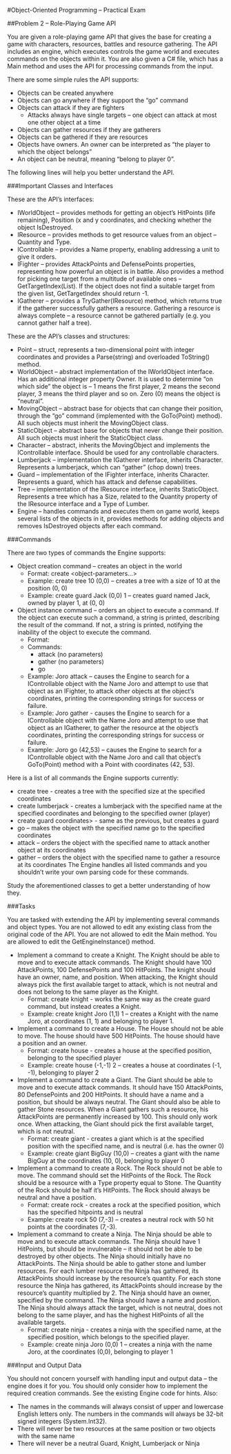 #Object-Oriented Programming – Practical Exam

##Problem 2 – Role-Playing Game API

You are given a role-playing game API that gives the base for creating a game with characters, resources, battles and resource gathering. The API includes an engine, which executes controls the game world and executes commands on the objects within it. You are also given a C# file, which has a Main method and uses the API for processing commands from the input.

There are some simple rules the API supports:

*	Objects can be created anywhere
*	Objects can go anywhere if they support the “go” command
*	Objects can attack if they are fighters
	*	Attacks always have single targets – one object can attack at most one other object at a time
*	Objects can gather resources if they are gatherers
*	Objects can be gathered if they are resources
*	Objects have owners. An owner can be interpreted as “the player to which the object belongs”
*	An object can be neutral, meaning “belong to player 0”. 

The following lines will help you better understand the API.

###Important Classes and Interfaces

These are the API’s interfaces:

*	IWorldObject – provides methods for getting an object’s HitPoints (life remaining), Position (x and y  coordinates, and checking whether the object IsDestroyed.
*	IResource – provides methods to get resource values from an object – Quantity and Type.
*	IControllable – provides a Name property, enabling addressing a unit to give it orders.
*	IFighter – provides AttackPoints and DefensePoints properties, representing how powerful an object is in battle. Also provides a method for picking one target from a multitude of available ones – GetTargetIndex(List<WorldObject>). If the object does not find a suitable target from the given list, GetTargetIndex should return -1.
*	IGatherer – provides a TryGather(IResource) method, which returns true if the gatherer successfully gathers a resource. Gathering a resource is always complete – a resource cannot be gathered partially (e.g. you cannot gather half a tree).

These are the API’s classes and structures:

*	Point – struct, represents a two-dimensional point with integer coordinates and provides a Parse(string) and overloaded ToString() method.
*	WorldObject – abstract implementation of the IWorldObject interface. Has an additional integer property Owner. It is used to determine “on which side” the object is – 1 means the first player, 2 means the second player, 3 means the third player and so on. Zero (0) means the object is “neutral”.
*	MovingObject – abstract base for objects that can change their position, through the “go” command (implemented with the GoTo(Point) method). All such objects must inherit the MovingObject class.
*	StaticObject – abstract base for objects that never change their position. All such objects must inherit the StaticObject class.
*	Character – abstract, inherits the MovingObject and implements the IControllable interface. Should be used for any controllable characters.
*	Lumberjack – implementation the IGatherer interface, inherits Character. Represents a lumberjack, which can “gather” (chop down) trees.
*	Guard – implementation of the IFighter interface, inherits Character. Represents a guard, which has attack and defense capabilities.
*	Tree – implementation of the IResource interface, inherits StaticObject. Represents a tree which has a Size, related to the Quantity property of the IResource interface and a Type of Lumber.
*	Engine – handles commands and executes them on game world, keeps several lists of the objects in it, provides methods for adding objects and removes IsDestroyed objects after each command.

###Commands

There are two types of commands the Engine supports:	

*	Object creation command – creates an object in the world
	*	Format: create <object-type-name> <object-parameters…>
	*	Example: create tree 10 (0,0) – creates a tree with a size of 10 at the position (0, 0)
	*	Example: create guard Jack (0,0) 1 – creates guard named Jack, owned by player 1, at (0, 0)
*	Object instance command – orders an object to execute a command. If the object can execute such a command, a string is printed, describing the result of the command. If not, a string is printed, notifying the inability of the object to execute the command.
	*	Format: <object-name> <command-name> <command-parameters>
	*	Commands:
		*	attack (no parameters)
		*	gather (no parameters)
		*	go <position> 
	*	Example: Joro attack – causes the Engine to search for a IControllable object with the Name Joro and attempt to use that object as an IFighter, to attack other objects at the object’s coordinates, printing the corresponding strings for success or failure. 
	*	Example: Joro gather - causes the Engine to search for a IControllable object with the Name Joro and attempt to use that object as an IGatherer, to gather the resource at the object’s coordinates, printing the corresponding strings for success or failure.
	*	Example: Joro go (42,53) – causes the Engine to search for a IControllable object with the Name Joro and call that object’s GoTo(Point) method with a Point with coordinates (42, 53).

Here is a list of all commands the Engine supports currently:
	
*	create tree <size> <position> - creates a tree with the specified size at the specified coordinates
*	create lumberjack <name> <position> <owner> - creates a lumberjack with the specified name at the specified coordinates and belonging to the specified owner (player)
*	create guard <name> coordinates> <owner> - same as the previous, but creates a guard
*	<name> go <position> – makes the object with the specified name go to the specified coordinates
*	<name> attack – orders the object with the specified name to attack another object at its coordinates
*	<name> gather – orders the object with the specified name to gather a resource at its coordinates
The Engine handles all listed commands and you shouldn’t write your own parsing code for these commands.

Study the aforementioned classes to get a better understanding of how they.

###Tasks

You are tasked with extending the API by implementing several commands and object types. You are not allowed to edit any existing class from the original code of the API. You are not allowed to edit the Main method. You are allowed to edit the GetEngineInstance() method.

*	Implement a command to create a Knight. The Knight should be able to move and to execute attack commands. The Knight should have 100 AttackPoints, 100 DefensePoints and 100 HitPoints. The knight should have an owner, name, and position. When attacking, the Knight should always pick the first available target to attack, which is not neutral and does not belong to the same player as the Knight.
	*	Format: create knight <name> <position> <owner> - works the same way as the create guard command, but instead creates a Knight.
	*	Example: create knight Joro (1,1) 1 – creates a Knight with the name Joro, at coordinates (1, 1) and belonging to player 1.
*	Implement a command to create a House. The House should not be able to move. The house should have 500 HitPoints. The house should have a position and an owner.
	*	Format: create house <position> <owner> - creates a house at the specified position, belonging to the specified player
	*	Example: create house (-1,-1) 2 – creates a house at coordinates (-1, -1), belonging to player 2
*	Implement a command to create a Giant. The Giant should be able to move and to execute attack commands. It should have 150 AttackPoints, 80 DefensePoints and 200 HitPoints. It should have a name and a position, but should be always neutral. The Giant should also be able to gather Stone resources. When a Giant gathers such a resource, his AttackPoints are permanently increased by 100. This should only work once. When attacking, the Giant should pick the first available target, which is not neutral.
	*	Format: create giant <name> <position> - creates a giant which is at the specified position with the specified name, and is neutral (i.e. has the owner 0)
	*	Example: create giant BigGuy (10,0) – creates a giant with the name BigGuy at the coordinates (10, 0), belonging to player 0
*	Implement a command to create a Rock. The Rock should not be able to move. The command should set the HitPoints of the Rock. The Rock should be a resource with a Type property equal to Stone. The Quantity of the Rock should be half it’s HitPoints. The Rock should always be neutral and have a position.
	*	Format: create rock <hitpoints> <position> - creates a rock at the specified position, which has the specified hitpoints and is neutral
	*	Example: create rock 50 (7,-3) – creates a neutral rock with 50 hit points at the coordinates (7,-3).
*	Implement a command to create a Ninja. The Ninja should be able to move and to execute attack commands. The Ninja should have 1 HitPoints, but should be invulnerable – it should not be able to be destroyed by other objects. The Ninja should initially have no AttackPoints. The Ninja should be able to gather stone and lumber resources. For each lumber resource the Ninja has gathered, its AttackPoints should increase by the resource’s quantity. For each stone resource the Ninja has gathered, its AttackPoints should increase by the resource’s quantity multiplied by 2. The Ninja should have an owner, specified by the command. The Ninja should have a name and position. The Ninja should always attack the target, which is not neutral, does not belong to the same player, and has the highest HitPoints of all the available targets.
	*	Format: create ninja <name> <position> <owner> - creates a ninja with the specified name, at the specified position, which belongs to the specified player.
	*	Example: create ninja Joro (0,0) 1 – creates a ninja with the name Joro, at the coordinates (0,0), belonging to player 1

###Input and Output Data

You should not concern yourself with handling input and output data – the engine does it for you. You should only consider how to implement the required creation commands. See the existing Engine code for hints. Also:

*	The names in the commands will always consist of upper and lowercase English letters only. The numbers in the commands will always be 32-bit signed integers (System.Int32).
*	There will never be two resources at the same position or two objects with the same name
*	There will never be a neutral Guard, Knight, Lumberjack or Ninja